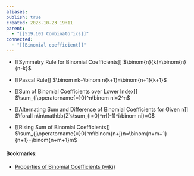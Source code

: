 ```yaml
---
aliases: 
publish: true
created: 2023-10-23 19:11
parent:
  - "[[519.101 Combinatorics]]"
connected:
  - "[[Binomial coefficient]]"
---
```

- [[Symmetry Rule for Binomial Coefficients]]
  $\binom{n}{k}=\binom{n}{n-k}$

- [[Pascal Rule]] 
  $\binom nk+\binom n{k+1}=\binom{n+1}{k+1}$

- [[Sum of Binomial Coefficients over Lower Index]]
  $\sum_{i\operatorname{=}0}^n\binom ni=2^n$

- [[Alternating Sum and Difference of Binomial Coefficients for Given n]] 
  $\forall n\in\mathbb{Z}:\sum_{i=0}^n{(-1)^i\binom ni}=0$

- [[Rising Sum of Binomial Coefficients]]
  $\sum_{j\operatorname{=}0}^m\binom{n+j}n=\binom{n+m+1}{n+1}=\binom{n+m+1}m$




#### Bookmarks:
- [Properties of Binomial Coefficients (wiki)](https://proofwiki.org/wiki/Properties_of_Binomial_Coefficients#Sum_of_Even_Index_Binomial_Coefficients)












